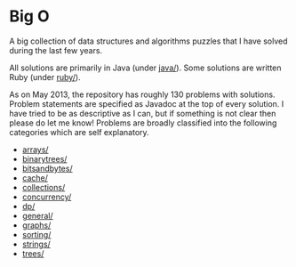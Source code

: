 Big O
=====

A big collection of data structures and algorithms puzzles that I have solved during the last few years.

All solutions are primarily in Java (under [java/](https://github.com/kowshik/big-o/tree/master/java)). Some solutions are written Ruby (under [ruby/](https://github.com/kowshik/big-o/tree/master/ruby)).

As on May 2013, the repository has roughly 130 problems with solutions.
Problem statements are specified as Javadoc at the top of every solution. I have tried to be as descriptive as I can, but if something is not clear then please do let me know!
Problems are broadly classified into the following categories which are self explanatory.

* [arrays/](https://github.com/kowshik/big-o/tree/master/java/src/arrays)
* [binarytrees/](https://github.com/kowshik/big-o/tree/master/java/src/binarytrees)
* [bitsandbytes/](https://github.com/kowshik/big-o/tree/master/java/src/bitsandbytes)
* [cache/](https://github.com/kowshik/big-o/tree/master/java/src/cache)
* [collections/](https://github.com/kowshik/big-o/tree/master/java/src/collections)
* [concurrency/](https://github.com/kowshik/big-o/tree/master/java/src/concurrency)
* [dp/](https://github.com/kowshik/big-o/tree/master/java/src/dp)
* [general/](https://github.com/kowshik/big-o/tree/master/java/src/general)
* [graphs/](https://github.com/kowshik/big-o/tree/master/java/src/graphs)
* [sorting/](https://github.com/kowshik/big-o/tree/master/java/src/sorting)
* [strings/](https://github.com/kowshik/big-o/tree/master/java/src/strings)
* [trees/](https://github.com/kowshik/big-o/tree/master/java/src/trees)


